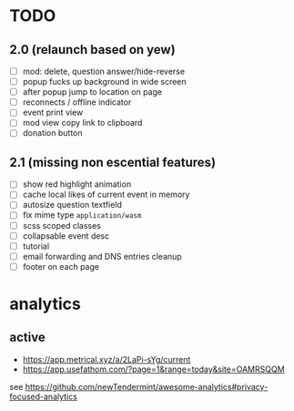 # TODO

## 2.0 (relaunch based on yew)

- [ ] mod: delete, question answer/hide-reverse
- [ ] popup fucks up background in wide screen
- [ ] after popup jump to location on page
- [ ] reconnects / offline indicator
- [ ] event print view
- [ ] mod view copy link to clipboard
- [ ] donation button

## 2.1 (missing non escential features)

- [ ] show red highlight animation
- [ ] cache local likes of current event in memory
- [ ] autosize question textfield
- [ ] fix mime type `application/wasm`
- [ ] scss scoped classes
- [ ] collapsable event desc
- [ ] tutorial
- [ ] email forwarding and DNS entries cleanup
- [ ] footer on each page

# analytics

## active
* https://app.metrical.xyz/a/2LaPi-sYg/current
* https://app.usefathom.com/?page=1&range=today&site=OAMRSQQM

see https://github.com/newTendermint/awesome-analytics#privacy-focused-analytics